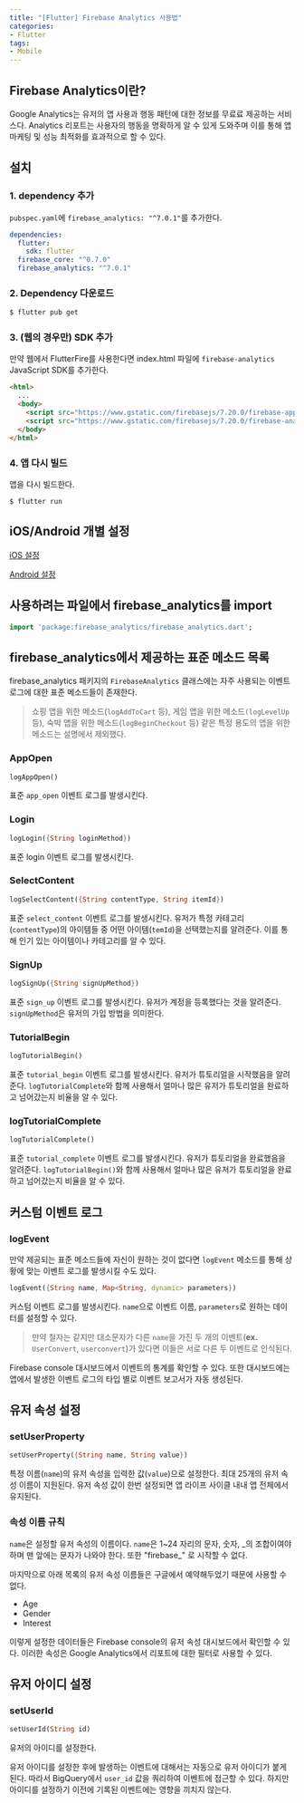 ```yaml
---
title: "[Flutter] Firebase Analytics 사용법"
categories:
- Flutter
tags:
- Mobile
---
```


## Firebase Analytics이란?

Google Analytics는 유저의 앱 사용과 행동 패턴에 대한 정보를 무료료 제공하는 서비스다. Analytics 리포트는 사용자의 행동을 명확하게 알 수 있게 도와주며 이를 통해 앱 마케팅 및 성능 최적화를 효과적으로 할 수 있다.

## 설치

### 1. dependency 추가

`pubspec.yaml`에 `firebase_analytics: "^7.0.1"`를 추가한다.

``` yaml
dependencies:
  flutter:
    sdk: flutter
  firebase_core: "^0.7.0"
  firebase_analytics: "^7.0.1"
```

### 2. Dependency 다운로드

``` bash
$ flutter pub get
```

### 3. (웹의 경우만) SDK 추가

만약 웹에서 FlutterFire를 사용한다면 index.html 파일에 `firebase-analytics` JavaScript SDK를 추가한다.

``` html
<html>
  ...
  <body>
    <script src="https://www.gstatic.com/firebasejs/7.20.0/firebase-app.js"></script>
    <script src="https://www.gstatic.com/firebasejs/7.20.0/firebase-analytics.js"></script>
  </body>
</html>
```

### 4. 앱 다시 빌드

앱을 다시 빌드한다.

``` console
$ flutter run
```

## iOS/Android 개별 설정

[iOS 설정](https://firebase.google.com/docs/analytics/get-started?hl=ko&platform=iOS#java)

[Android 설정](https://firebase.google.com/docs/analytics/get-started?hl=ko&platform=android#java)

## 사용하려는 파일에서 firebase_analytics를 import

``` dart
import 'package:firebase_analytics/firebase_analytics.dart';
```

## firebase_analytics에서 제공하는 표준 메소드 목록

firebase_analytics 패키지의 `FirebaseAnalytics` 클래스에는 자주 사용되는 이벤트 로그에 대한 표준 메소드들이 존재한다.

> 쇼핑 앱을 위한 메소드(`logAddToCart` 등), 게임 앱을 위한 메소드`(logLevelUp` 등), 숙박 앱을 위한 메소드(`logBeginCheckout` 등) 같은 특정 용도의 앱을 위한 메소드는 설명에서 제외했다. 
### AppOpen

``` dart
logAppOpen()
```

표준 `app_open` 이벤트 로그를 발생시킨다.

### Login

``` dart
logLogin({String loginMethod})
```

표준 login 이벤트 로그를 발생시킨다.

### SelectContent

``` dart
logSelectContent({String contentType, String itemId})
```

표준 `select_content` 이벤트 로그를 발생시킨다. 유저가 특정 카테고리(`contentType`)의 아이템들 중 어떤 아이템(`temId`)을 선택했는지를 알려준다. 이를 통해 인기 있는 아이템이나 카테고리를 알 수 있다.

### SignUp

``` dart
logSignUp({String signUpMethod})
```

표준 `sign_up` 이벤트 로그를 발생시킨다. 유저가 계정을 등록했다는 것을 알려준다. `signUpMethod`은 유저의 가입 방법을 의미한다.

### TutorialBegin

``` dart
logTutorialBegin()
```

표준 `tutorial_begin` 이벤트 로그를 발생시킨다. 유저가 튜토리얼을 시작했음을 알려준다. `logTutorialComplete`와 함께 사용해서 얼마나 많은 유저가 튜토리얼을 완료하고 넘어갔는지 비율을 알 수 있다.

### logTutorialComplete

``` dart
logTutorialComplete()
```

표준 `tutorial_complete` 이벤트 로그를 발생시킨다. 유저가 튜토리얼을 완료했음을 알려준다. `logTutorialBegin()`와 함께 사용해서 얼마나 많은 유저가 튜토리얼을 완료하고 넘어갔는지 비율을 알 수 있다.

## 커스텀 이벤트 로그
### logEvent

만약 제공되는 표준 메소드들에 자신이 원하는 것이 없다면 `logEvent` 메소드를 통해 상황에 맞는 이벤트 로그를 발생시킬 수도 있다.

``` dart
logEvent({String name, Map<String, dynamic> parameters})
```

커스텀 이벤트 로그를 발생시킨다. `name`으로 이벤트 이름, `parameters`로 원하는 데이터를 설정할 수 있다.

> 만약 철자는 같지만 대소문자가 다른 `name`을 가진 두 개의 이벤트(**ex.** `UserConvert`, `userconvert`)가 있다면 이들은 서로 다른 두 이벤트로 인식된다.

Firebase console 대시보드에서 이벤트의 통계를 확인할 수 있다. 또한 대시보드에는 앱에서 발생한 이벤트 로그의 타입 별로 이벤트 보고서가 자동 생성된다.

## 유저 속성 설정
### setUserProperty

``` dart
setUserProperty({String name, String value})
```

특정 이름(`name`)의 유저 속성을 입력한 값(`value`)으로 설정한다. 최대 25개의 유저 속성 이름이 지원된다. 유저 속성 값이 한번 설정되면 앱 라이프 사이클 내내 앱 전체에서 유지된다.

### 속성 이름 규칙

`name`은 설정할 유저 속성의 이름이다. `name`은 1~24 자리의 문자, 숫자, \_의 조합이여야 하며 맨 앞에는 문자가 나와야 한다. 또한 "firebase_" 로 시작할 수 없다.

마지막으로 아래 목록의 유저 속성 이름들은 구글에서 예약해두었기 때문에 사용할 수 없다.

* Age
* Gender
* Interest

이렇게 설정한 데이터들은 Firebase console의 유저 속성 대시보드에서 확인할 수 있다. 이러한 속성은 Google Analytics에서 리포트에 대한 필터로 사용할 수 있다.

## 유저 아이디 설정

### setUserId

``` dart
setUserId(String id)
```

유저의 아이디를 설정한다.

유저 아이디를 설정한 후에 발생하는 이벤트에 대해서는 자동으로 유저 아이디가 붙게 된다. 따라서 BigQuery에서 `user_id` 값을 쿼리하여 이벤트에 접근할 수 있다. 하지만 아이디를 설정하기 이전에 기록된 이벤트에는 영향을 끼치지 않는다.
